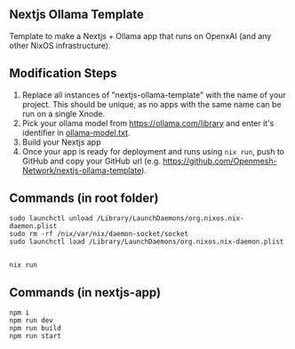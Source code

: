 ## Nextjs Ollama Template

Template to make a Nextjs + Ollama app that runs on OpenxAI (and any other NixOS infrastructure).

## Modification Steps

1. Replace all instances of "nextjs-ollama-template" with the name of your project. This should be unique, as no apps with the same name can be run on a single Xnode.
2. Pick your ollama model from https://ollama.com/library and enter it's identifier in [ollama-model.txt](./ollama-model.txt).
3. Build your Nextjs app
4. Once your app is ready for deployment and runs using `nix run`, push to GitHub and copy your GitHub url (e.g. https://github.com/Openmesh-Network/nextjs-ollama-template).

## Commands (in root folder)

```
sudo launchctl unload /Library/LaunchDaemons/org.nixos.nix-daemon.plist
sudo rm -rf /nix/var/nix/daemon-socket/socket
sudo launchctl load /Library/LaunchDaemons/org.nixos.nix-daemon.plist


nix run
```

## Commands (in nextjs-app)

```
npm i
npm run dev
npm run build
npm run start
```
<!-- “Some part of this code was partially generated using AI tools”-->



